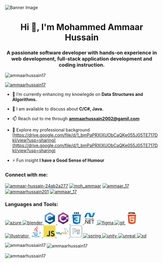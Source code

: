 <!-- ![Banner Image](https://user-images.githubusercontent.com/74038190/213910845-af37a709-8995-40d6-be59-724526e3c3d7.gif) -->
![Banner Image](https://user-images.githubusercontent.com/90236635/232446433-d5540fa2-fe28-4bb8-b929-cdb51fe61336.gif)

<h1 align="center">Hi 👋, I'm Mohammed Ammaar Hussain</h1>
<h3 align="center">A passionate software developer with hands-on experience in web development, full-stack application development and coding instruction.</h3>


<p align="left"> <img src="https://komarev.com/ghpvc/?username=ammaarhussain17&label=Profile%20views&color=0e75b6&style=flat" alt="ammaarhussain17" /> </p>

<p align="left"> <a href="https://github.com/ryo-ma/github-profile-trophy"><img src="https://github-profile-trophy.vercel.app/?username=ammaarhussain17" alt="ammaarhussain17" /></a> </p>

- 🌱 I’m currently enhancing my knowlegde on **Data Structures and Algorithms.**

- 💬 I am available to discuss about **C/C#, Java.**

- 📫 Reach out to me through **ammaarhussain2002@gamil.com**

- 📄 Explore my professional background [https://drive.google.com/file/d/1_bmPaPRXIXUObCaQKe055J05TE717DkI/view?usp=sharing](https://drive.google.com/file/d/1_bmPaPRXIXUObCaQKe055J05TE717DkI/view?usp=sharing)

- ⚡ Fun insight **I have a Good Sense of Humour**

<h3 align="left">Connect with me:</h3>
<p align="left">
<a href="https://linkedin.com/in/ammaar-hussain-24ab2a277" target="blank"><img align="center" src="https://raw.githubusercontent.com/rahuldkjain/github-profile-readme-generator/master/src/images/icons/Social/linked-in-alt.svg" alt="ammaar-hussain-24ab2a277" height="30" width="40" /></a>
<a href="https://instagram.com/moh_ammaar" target="blank"><img align="center" src="https://raw.githubusercontent.com/rahuldkjain/github-profile-readme-generator/master/src/images/icons/Social/instagram.svg" alt="moh_ammaar" height="30" width="40" /></a>
<a href="https://www.codechef.com/users/ammaar_17" target="blank"><img align="center" src="https://cdn.jsdelivr.net/npm/simple-icons@3.1.0/icons/codechef.svg" alt="ammaar_17" height="30" width="40" /></a>
<a href="https://www.hackerrank.com/ammaarhussain201" target="blank"><img align="center" src="https://raw.githubusercontent.com/rahuldkjain/github-profile-readme-generator/master/src/images/icons/Social/hackerrank.svg" alt="ammaarhussain201" height="30" width="40" /></a>
<a href="https://www.leetcode.com/ammaar_17" target="blank"><img align="center" src="https://raw.githubusercontent.com/rahuldkjain/github-profile-readme-generator/master/src/images/icons/Social/leet-code.svg" alt="ammaar_17" height="30" width="40" /></a>
</p>

<h3 align="left">Languages and Tools:</h3>
<p align="left"> <a href="https://azure.microsoft.com/en-in/" target="_blank" rel="noreferrer"> <img src="https://www.vectorlogo.zone/logos/microsoft_azure/microsoft_azure-icon.svg" alt="azure" width="40" height="40"/> </a> <a href="https://www.blender.org/" target="_blank" rel="noreferrer"> <img src="https://download.blender.org/branding/community/blender_community_badge_white.svg" alt="blender" width="40" height="40"/> </a> <a href="https://www.cprogramming.com/" target="_blank" rel="noreferrer"> <img src="https://raw.githubusercontent.com/devicons/devicon/master/icons/c/c-original.svg" alt="c" width="40" height="40"/> </a> <a href="https://www.w3schools.com/cs/" target="_blank" rel="noreferrer"> <img src="https://raw.githubusercontent.com/devicons/devicon/master/icons/csharp/csharp-original.svg" alt="csharp" width="40" height="40"/> </a> <a href="https://www.w3schools.com/css/" target="_blank" rel="noreferrer"> <img src="https://raw.githubusercontent.com/devicons/devicon/master/icons/css3/css3-original-wordmark.svg" alt="css3" width="40" height="40"/> </a> <a href="https://dotnet.microsoft.com/" target="_blank" rel="noreferrer"> <img src="https://raw.githubusercontent.com/devicons/devicon/master/icons/dot-net/dot-net-original-wordmark.svg" alt="dotnet" width="40" height="40"/> </a> <a href="https://www.figma.com/" target="_blank" rel="noreferrer"> <img src="https://www.vectorlogo.zone/logos/figma/figma-icon.svg" alt="figma" width="40" height="40"/> </a> <a href="https://git-scm.com/" target="_blank" rel="noreferrer"> <img src="https://www.vectorlogo.zone/logos/git-scm/git-scm-icon.svg" alt="git" width="40" height="40"/> </a> <a href="https://www.w3.org/html/" target="_blank" rel="noreferrer"> <img src="https://raw.githubusercontent.com/devicons/devicon/master/icons/html5/html5-original-wordmark.svg" alt="html5" width="40" height="40"/> </a> <a href="https://www.adobe.com/in/products/illustrator.html" target="_blank" rel="noreferrer"> <img src="https://www.vectorlogo.zone/logos/adobe_illustrator/adobe_illustrator-icon.svg" alt="illustrator" width="40" height="40"/> </a> <a href="https://www.java.com" target="_blank" rel="noreferrer"> <img src="https://raw.githubusercontent.com/devicons/devicon/master/icons/java/java-original.svg" alt="java" width="40" height="40"/> </a> <a href="https://developer.mozilla.org/en-US/docs/Web/JavaScript" target="_blank" rel="noreferrer"> <img src="https://raw.githubusercontent.com/devicons/devicon/master/icons/javascript/javascript-original.svg" alt="javascript" width="40" height="40"/> </a> <a href="https://www.mysql.com/" target="_blank" rel="noreferrer"> <img src="https://raw.githubusercontent.com/devicons/devicon/master/icons/mysql/mysql-original-wordmark.svg" alt="mysql" width="40" height="40"/> </a> <a href="https://www.photoshop.com/en" target="_blank" rel="noreferrer"> <img src="https://raw.githubusercontent.com/devicons/devicon/master/icons/photoshop/photoshop-line.svg" alt="photoshop" width="40" height="40"/> </a> <a href="https://spring.io/" target="_blank" rel="noreferrer"> <img src="https://www.vectorlogo.zone/logos/springio/springio-icon.svg" alt="spring" width="40" height="40"/> </a> <a href="https://unity.com/" target="_blank" rel="noreferrer"> <img src="https://www.vectorlogo.zone/logos/unity3d/unity3d-icon.svg" alt="unity" width="40" height="40"/> </a> <a href="https://unrealengine.com/" target="_blank" rel="noreferrer"> <img src="https://raw.githubusercontent.com/kenangundogan/fontisto/036b7eca71aab1bef8e6a0518f7329f13ed62f6b/icons/svg/brand/unreal-engine.svg" alt="unreal" width="40" height="40"/> </a> <a href="https://www.adobe.com/products/xd.html" target="_blank" rel="noreferrer"> <img src="https://cdn.worldvectorlogo.com/logos/adobe-xd.svg" alt="xd" width="40" height="40"/> </a> </p>

<p><img align="left" src="https://github-readme-stats.vercel.app/api/top-langs?username=ammaarhussain17&show_icons=true&locale=en&layout=compact" alt="ammaarhussain17" /></p>

<p>&nbsp;<img align="center" src="https://github-readme-stats.vercel.app/api?username=ammaarhussain17&show_icons=true&locale=en" alt="ammaarhussain17" /></p>

<p><img align="center" src="https://github-readme-streak-stats.herokuapp.com/?user=ammaarhussain17&" alt="ammaarhussain17" /></p>
